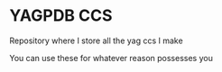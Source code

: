 # YAGPDB CCS
Repository where I store all the yag ccs I make

You can use these for whatever reason possesses you
